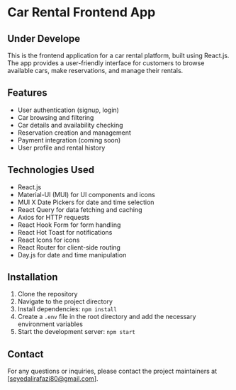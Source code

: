 # Car Rental Frontend App
## Under Develope

This is the frontend application for a car rental platform, built using React.js. The app provides a user-friendly interface for customers to browse available cars, make reservations, and manage their rentals.

## Features

- User authentication (signup, login)
- Car browsing and filtering
- Car details and availability checking
- Reservation creation and management
- Payment integration (coming soon)
- User profile and rental history

## Technologies Used

- React.js
- Material-UI (MUI) for UI components and icons
- MUI X Date Pickers for date and time selection
- React Query for data fetching and caching
- Axios for HTTP requests
- React Hook Form for form handling
- React Hot Toast for notifications
- React Icons for icons
- React Router for client-side routing
- Day.js for date and time manipulation

## Installation

1. Clone the repository
2. Navigate to the project directory
3. Install dependencies: `npm install`
4. Create a `.env` file in the root directory and add the necessary environment variables 
5. Start the development server: `npm start`


## Contact

For any questions or inquiries, please contact the project maintainers at [seyedalirafazi80@gmail.com].
